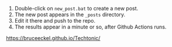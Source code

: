 1. Double-click on `new_post.bat` to create a new post.
2. The new post appears in the `_posts` directory.
3. Edit it there and push to the repo.
4. The results appear in a minute or so, after Github Actions runs.

https://bruceeckel.github.io/Techtonic/
